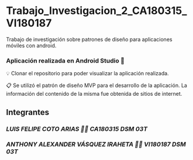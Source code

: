 # Trabajo_Investigacion_2_CA180315_VI180187
Trabajo de investigación sobre patrones de diseño para aplicaciones móviles con android.

### Aplicación realizada en Android Studio :robot:

:bulb: Clonar el repositorio para poder visualizar la aplicación realizada. 

:clipboard: Se utilizó el patrón de diseño MVP para el desarrollo de la aplicación. La información del contenido de la misma fue obtenida de sitios de internet.

## Integrantes
### _LUIS FELIPE COTO ARIAS :man_technologist: CA180315 DSM 03T_
### _ANTHONY ALEXANDER VÁSQUEZ IRAHETA :man_technologist: VI180187 DSM 03T_

